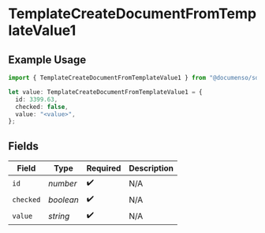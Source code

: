 # TemplateCreateDocumentFromTemplateValue1

## Example Usage

```typescript
import { TemplateCreateDocumentFromTemplateValue1 } from "@documenso/sdk-typescript/models/operations";

let value: TemplateCreateDocumentFromTemplateValue1 = {
  id: 3399.63,
  checked: false,
  value: "<value>",
};
```

## Fields

| Field              | Type               | Required           | Description        |
| ------------------ | ------------------ | ------------------ | ------------------ |
| `id`               | *number*           | :heavy_check_mark: | N/A                |
| `checked`          | *boolean*          | :heavy_check_mark: | N/A                |
| `value`            | *string*           | :heavy_check_mark: | N/A                |